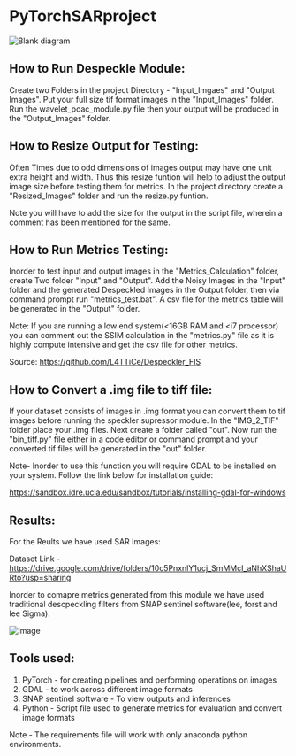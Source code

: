# PyTorchSARproject
![Blank diagram](https://user-images.githubusercontent.com/32778343/118477648-8c95be80-b72c-11eb-867d-748c040c010c.jpeg)
## How to Run Despeckle Module:
Create two Folders in the project Directory - "Input_Imgaes" and "Output Images". Put your full size tif format images in the "Input_Images" folder. Run the wavelet_poac_module.py file then your output will be produced in the "Output_Images" folder.
## How to Resize Output for Testing:
Often Times due to odd dimensions of images output may have one unit extra height and width. Thus this resize funtion will help to adjust the output image size before testing them for metrics. In the project directory create a "Resized_Images" folder and run the resize.py funtion. 

Note you will have to add the size for the output in the script file, wherein a comment has been mentioned for the same.
## How to Run Metrics Testing:
Inorder to test input and output images in the "Metrics_Calculation" folder, create Two folder "Input" and "Output". Add the Noisy Images in the "Input" folder and the generated Despeckled Images in the Output folder, then via command prompt run "metrics_test.bat". A csv file for the metrics table will be generated in the "Output" folder.

Note: If you are running a low end system(<16GB RAM and <i7 processor) you can comment out the SSIM calculation in the "metrics.py" file as it is highly compute intensive and get the csv file for other metrics.

Source: https://github.com/L4TTiCe/Despeckler_FIS
## How to Convert a .img file to tiff file:
If your dataset consists of images in .img format you can convert them to tif images before running the speckler supressor module. In the "IMG_2_TIF" folder place your .img files. Next create a folder called "out". Now run the "bin_tiff.py" file either in a code editor or command prompt and your converted tif files will be generated in the "out" folder.

Note- Inorder to use this function you will require GDAL to be installed on your system. Follow the link below for installation guide:

https://sandbox.idre.ucla.edu/sandbox/tutorials/installing-gdal-for-windows
## Results:

For the Reults we have used SAR Images:

Dataset Link - https://drive.google.com/drive/folders/10c5PnxnlY1ucj_SmMMcI_aNhXShaURto?usp=sharing

Inorder to comapre metrics generated from this module we have used traditional descpeckling filters from SNAP sentinel software(lee, forst and lee Sigma):

![image](https://user-images.githubusercontent.com/32778343/118484113-7b50b000-b734-11eb-938a-a8740618383e.png)

## Tools used:

1. PyTorch - for creating pipelines and performing operations on images
2. GDAL - to work across different image formats
3. SNAP sentinel software - To view outputs and inferences
4. Python - Script file used to generate metrics for evaluation and convert image formats

Note - The requirements file will work with only anaconda python environments.
